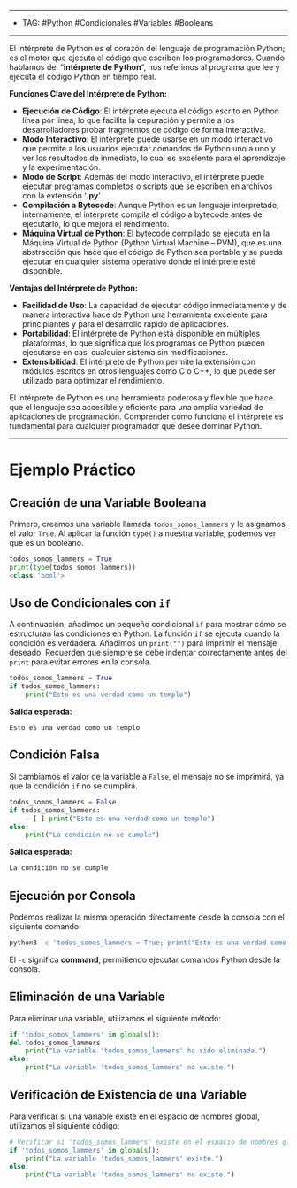 
---
- TAG: #Python #Condicionales #Variables #Booleans
-----
El intérprete de Python es el corazón del lenguaje de programación Python; es el motor que ejecuta el código que escriben los programadores. Cuando hablamos del “**intérprete de Python**“, nos referimos al programa que lee y ejecuta el código Python en tiempo real.

**Funciones Clave del Intérprete de Python:**

- **Ejecución de Código**: El intérprete ejecuta el código escrito en Python línea por línea, lo que facilita la depuración y permite a los desarrolladores probar fragmentos de código de forma interactiva.
- **Modo Interactivo**: El intérprete puede usarse en un modo interactivo que permite a los usuarios ejecutar comandos de Python uno a uno y ver los resultados de inmediato, lo cual es excelente para el aprendizaje y la experimentación.
- **Modo de Script**: Además del modo interactivo, el intérprete puede ejecutar programas completos o scripts que se escriben en archivos con la extensión ‘**.py**‘.
- **Compilación a Bytecode**: Aunque Python es un lenguaje interpretado, internamente, el intérprete compila el código a bytecode antes de ejecutarlo, lo que mejora el rendimiento.
- **Máquina Virtual de Python**: El bytecode compilado se ejecuta en la Máquina Virtual de Python (Python Virtual Machine – PVM), que es una abstracción que hace que el código de Python sea portable y se pueda ejecutar en cualquier sistema operativo donde el intérprete esté disponible.

**Ventajas del Intérprete de Python:**

- **Facilidad de Uso**: La capacidad de ejecutar código inmediatamente y de manera interactiva hace de Python una herramienta excelente para principiantes y para el desarrollo rápido de aplicaciones.
- **Portabilidad**: El intérprete de Python está disponible en múltiples plataformas, lo que significa que los programas de Python pueden ejecutarse en casi cualquier sistema sin modificaciones.
- **Extensibilidad**: El intérprete de Python permite la extensión con módulos escritos en otros lenguajes como C o C++, lo que puede ser utilizado para optimizar el rendimiento.

El intérprete de Python es una herramienta poderosa y flexible que hace que el lenguaje sea accesible y eficiente para una amplia variedad de aplicaciones de programación. Comprender cómo funciona el intérprete es fundamental para cualquier programador que desee dominar Python.

---- 

# Ejemplo Práctico

## Creación de una Variable Booleana

Primero, creamos una variable llamada `todos_somos_lammers` y le asignamos el valor `True`. Al aplicar la función `type()` a nuestra variable, podemos ver que es un booleano.

```python 
todos_somos_lammers = True
print(type(todos_somos_lammers))  
<class 'bool'>
```

## Uso de Condicionales con `if`

A continuación, añadimos un pequeño condicional `if` para mostrar cómo se estructuran las condiciones en Python. La función `if` se ejecuta cuando la condición es verdadera. Añadimos un `print("")` para imprimir el mensaje deseado. Recuerden que siempre se debe indentar correctamente antes del `print` para evitar errores en la consola.

```python
todos_somos_lammers = True  
if todos_somos_lammers:     
	print("Esto es una verdad como un templo")
```
**Salida esperada:**

```
Esto es una verdad como un templo
```

## Condición Falsa

Si cambiamos el valor de la variable a `False`, el mensaje no se imprimirá, ya que la condición `if` no se cumplirá.

```python
todos_somos_lammers = False 
if todos_somos_lammers:     
	- [ ] print("Esto es una verdad como un templo") 
else: 
	print("La condición no se cumple")
```
**Salida esperada:**

```perl
La condición no se cumple
```

## Ejecución por Consola

Podemos realizar la misma operación directamente desde la consola con el siguiente comando:

```sh
python3 -c 'todos_somos_lammers = True; print("Esto es una verdad como un templo") if todos_somos_lammers else None'
```


El `-c` significa **command**, permitiendo ejecutar comandos Python desde la consola.

## Eliminación de una Variable

Para eliminar una variable, utilizamos el siguiente método:

```python
if 'todos_somos_lammers' in globals():
del todos_somos_lammers     
	print("La variable 'todos_somos_lammers' ha sido eliminada.")  
else: 
	print("La variable 'todos_somos_lammers' no existe.")
```


## Verificación de Existencia de una Variable

Para verificar si una variable existe en el espacio de nombres global, utilizamos el siguiente código:

```python
# Verificar si 'todos_somos_lammers' existe en el espacio de nombres global  
if 'todos_somos_lammers' in globals():      
	print("La variable 'todos_somos_lammers' existe.")
else:  
	print("La variable 'todos_somos_lammers' no existe.")